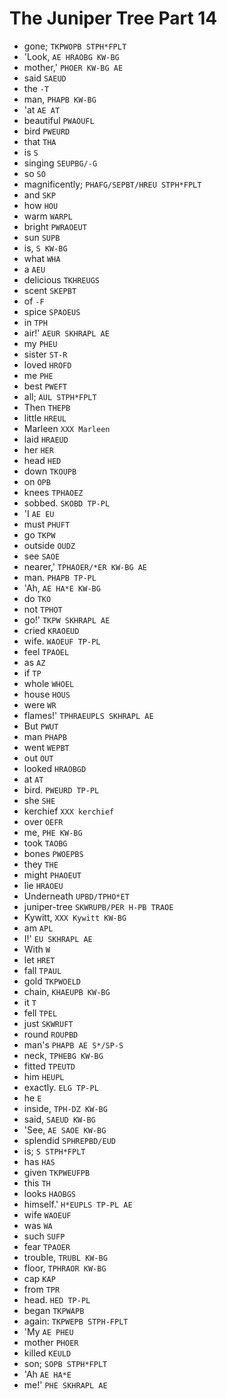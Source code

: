 # The Juniper Tree Part 14

* gone; `TKPWOPB STPH*FPLT`
* 'Look, `AE HRAOBG KW-BG`
* mother,' `PHOER KW-BG AE`
* said `SAEUD`
* the `-T`
* man, `PHAPB KW-BG`
* 'at `AE AT`
* beautiful `PWAOUFL`
* bird `PWEURD`
* that `THA`
* is `S`
* singing `SEUPBG/-G`
* so `SO`
* magnificently; `PHAFG/SEPBT/HREU STPH*FPLT`
* and `SKP`
* how `HOU`
* warm `WARPL`
* bright `PWRAOEUT`
* sun `SUPB`
* is, `S KW-BG`
* what `WHA`
* a `AEU`
* delicious `TKHREUGS`
* scent `SKEPBT`
* of `-F`
* spice `SPAOEUS`
* in `TPH`
* air!' `AEUR SKHRAPL AE`
* my `PHEU`
* sister `ST-R`
* loved `HROFD`
* me `PHE`
* best `PWEFT`
* all; `AUL STPH*FPLT`
* Then `THEPB`
* little `HREUL`
* Marleen `XXX Marleen`
* laid `HRAEUD`
* her `HER`
* head `HED`
* down `TKOUPB`
* on `OPB`
* knees `TPHAOEZ`
* sobbed. `SKOBD TP-PL`
* 'I `AE EU`
* must `PHUFT`
* go `TKPW`
* outside `OUDZ`
* see `SAOE`
* nearer,' `TPHAOER/*ER KW-BG AE`
* man. `PHAPB TP-PL`
* 'Ah, `AE HA*E KW-BG`
* do `TKO`
* not `TPHOT`
* go!' `TKPW SKHRAPL AE`
* cried `KRAOEUD`
* wife. `WAOEUF TP-PL`
* feel `TPAOEL`
* as `AZ`
* if `TP`
* whole `WHOEL`
* house `HOUS`
* were `WR`
* flames!' `TPHRAEUPLS SKHRAPL AE`
* But `PWUT`
* man `PHAPB`
* went `WEPBT`
* out `OUT`
* looked `HRAOBGD`
* at `AT`
* bird. `PWEURD TP-PL`
* she `SHE`
* kerchief `XXX kerchief`
* over `OEFR`
* me, `PHE KW-BG`
* took `TAOBG`
* bones `PWOEPBS`
* they `THE`
* might `PHAOEUT`
* lie `HRAOEU`
* Underneath `UPBD/TPHO*ET`
* juniper-tree `SKWRUPB/PER H-PB TRAOE`
* Kywitt, `XXX Kywitt KW-BG`
* am `APL`
* I!' `EU SKHRAPL AE`
* With `W`
* let `HRET`
* fall `TPAUL`
* gold `TKPWOELD`
* chain, `KHAEUPB KW-BG`
* it `T`
* fell `TPEL`
* just `SKWRUFT`
* round `ROUPBD`
* man's `PHAPB AE S*/SP-S`
* neck, `TPHEBG KW-BG`
* fitted `TPEUTD`
* him `HEUPL`
* exactly. `ELG TP-PL`
* he `E`
* inside, `TPH-DZ KW-BG`
* said, `SAEUD KW-BG`
* 'See, `AE SAOE KW-BG`
* splendid `SPHREPBD/EUD`
* is; `S STPH*FPLT`
* has `HAS`
* given `TKPWEUFPB`
* this `TH`
* looks `HAOBGS`
* himself.' `H*EUPLS TP-PL AE`
* wife `WAOEUF`
* was `WA`
* such `SUFP`
* fear `TPAOER`
* trouble, `TRUBL KW-BG`
* floor, `TPHRAOR KW-BG`
* cap `KAP`
* from `TPR`
* head. `HED TP-PL`
* began `TKPWAPB`
* again: `TKPWEPB STPH-FPLT`
* 'My `AE PHEU`
* mother `PHOER`
* killed `KEULD`
* son; `SOPB STPH*FPLT`
* 'Ah `AE HA*E`
* me!' `PHE SKHRAPL AE`
